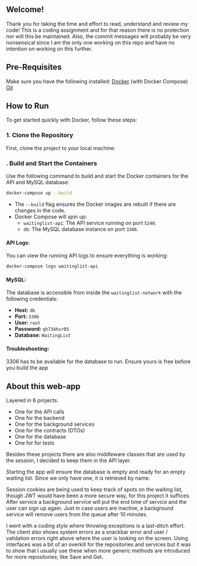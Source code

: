 ## Welcome!
Thank you for taking the time and effort to read, understand and review my code!
This is a coding assignment and for that reason there is no protection nor will this be maintained. 
Also, the commit messages will probably be very nonsensical since I am the only one working on this repo and have no intention on working on this further.

## **Pre-Requisites**
Make sure you have the following installed:
[Docker](https://www.docker.com/get-started) (with Docker Compose)
[Git](https://git-scm.com/)

## **How to Run**
To get started quickly with Docker, follow these steps:
### **1. Clone the Repository**
First, clone the project to your local machine:

### **. Build and Start the Containers**
Use the following command to build and start the Docker containers for the API and MySQL database:
``` bash
docker-compose up --build
```
- The `--build` flag ensures the Docker images are rebuilt if there are changes in the code.
- Docker Compose will spin up:
    - `waitinglist-api`: The API service running on port `5240`.
    - `db`: The MySQL database instance on port `3306`.
#### API Logs:
You can view the running API logs to ensure everything is working:
``` bash
docker-compose logs waitinglist-api
```
#### MySQL:
The database is accessible from inside the `waitinglist-network` with the following credentials:
- **Host:** `db`
- **Port:** `3306`
- **User:** `root`
- **Password:** `qh734hsr05`
- **Database:** `WaitingList`

#### Troubleshooting:
3306 has to be available for the database to run. Ensure yours is free before you build the app

## About this web-app
Layered in 6 projects.
- One for the API calls
- One for the backend
- One for the background services
- One for the contracts (DTOs)
- One for the database
- One for for tests

Besides these projects there are also middleware classes that are used by the session, I decided to keep them in the API layer.

Starting the app will ensure the database is empty and ready for an empty waiting list.
Since we only have one, it is retrieved by name.

Session cookies are being used to keep track of spots on the waiting list, though JWT would have been a more secure way, for this project it suffices.
After service a background service will put the end time of service and the user can sign up again. Just in case users are inactive, a background service will remove users from the queue after 10 minutes.

I went with a coding style where throwing exceptions is a last-ditch effort. The client also shows system errors as a snackbar error and user / validation errors right above where the user is looking on the screen.
Using interfaces was a bit of an overkill for the repositories and services but it was to show that I usually use these when more generic methods are introduced for more repositories; like Save and Get.
